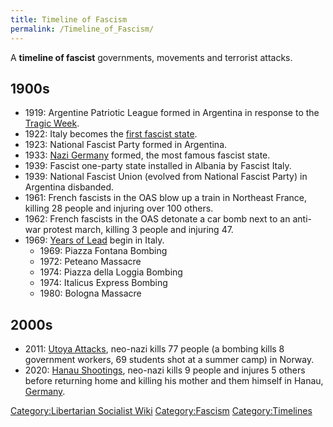 ```yaml
---
title: Timeline of Fascism
permalink: /Timeline_of_Fascism/
---
```


A **timeline of fascist** governments, movements and terrorist attacks.

## 1900s

- 1919: Argentine Patriotic League formed in Argentina in response to
  the [Tragic Week](Tragic_Week_(Argentina).md "wikilink").
- 1922: Italy becomes the [first fascist
  state](Fascist_Italy.md "wikilink").
- 1923: National Fascist Party formed in Argentina.
- 1933: [Nazi Germany](Nazi_Germany.md "wikilink") formed, the most famous
  fascist state.
- 1939: Fascist one-party state installed in Albania by Fascist Italy.
- 1939: National Fascist Union (evolved from National Fascist Party) in
  Argentina disbanded.
- 1961: French fascists in the OAS blow up a train in Northeast France,
  killing 28 people and injuring over 100 others.
- 1962: French fascists in the OAS detonate a car bomb next to an
  anti-war protest march, killing 3 people and injuring 47.
- 1969: [Years of Lead](Years_of_Lead_(Italy).md "wikilink") begin in
  Italy.
  - 1969: Piazza Fontana Bombing
  - 1972: Peteano Massacre
  - 1974: Piazza della Loggia Bombing
  - 1974: Italicus Express Bombing
  - 1980: Bologna Massacre

## 2000s

- 2011: [Utoya Attacks](Utoya_Attacks_(2011).md "wikilink"), neo-nazi kills
  77 people (a bombing kills 8 government workers, 69 students shot at a
  summer camp) in Norway.
- 2020: [Hanau Shootings](Hanau_Shootings_(2020).md "wikilink"), neo-nazi
  kills 9 people and injures 5 others before returning home and killing
  his mother and them himself in Hanau, [Germany](Germany.md "wikilink").

[Category:Libertarian Socialist
Wiki](Category:Libertarian_Socialist_Wiki.md "wikilink")
[Category:Fascism](Category:Fascism.md "wikilink")
[Category:Timelines](Category:Timelines.md "wikilink")